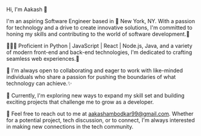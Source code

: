 Hi, I'm Aakash 👋

I'm an aspiring Software Engineer based in 📍 New York, NY. With a passion for technology and a drive to create innovative solutions, I'm committed to honing my skills and contributing to the world of software development.🔗

👨🏼‍💻 Proficient in Python | JavaScript | React | Node.js, Java, and a variety of modern front-end and back-end technologies, I'm dedicated to crafting seamless web experiences.🚀

🤝 I'm always open to collaborating and eager to work with like-minded individuals who share a passion for pushing the boundaries of what technology can achieve.✨

🌱 Currently, I'm exploring new ways to expand my skill set and building exciting projects that challenge me to grow as a developer.

📨 Feel free to reach out to me at aakashambodkar99@gmail.com. Whether for a potential project, tech discussion, or to connect, I'm always interested in making new connections in the tech community.

  
